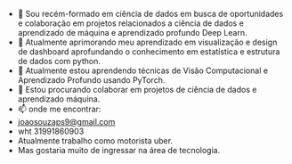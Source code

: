 - 👋 
Sou recém-formado em ciência de dados em busca de oportunidades e colaboração em projetos relacionados a ciência de dados e aprendizado de máquina e aprendizado profundo Deep Learn.
- 🌱 Atualmente aprimorando meu aprendizado em visualização e design de dashboard
	 aprofundando o conhecimento em estatística e estrutura de dados com python.
- 🌱 Atualmente estou aprendendo técnicas de Visão Computacional e Aprendizado Profundo usando PyTorch.
- 🤝 Estou procurando colaborar em projetos de ciência de dados e aprendizado máquina.
- 📫 onde me encontrar:
- joaosouzaps9@gmail.com
- wht 31991860903
- Atualmente trabalho como motorista uber.
- Mas gostaria muito de ingressar na área de tecnologia.

<!---
![YOUR github stats](https://github-readme-stats.vercel.app/api?username=USERNAME)

[<img src="https://img.shields.io/badge/twitter-%231DA1F2.svg?&style=for-the-badge&logo=twitter&logoColor=white" />](https://twitter.com/USERNAME) [<img src="https://img.shields.io/badge/medium-%2312100E.svg?&style=for-the-badge&logo=medium&logoColor=white" />](https://medium.com/USERNAME)  [<img src="https://img.shields.io/badge/linkedin-%230077B5.svg?&style=for-the-badge&logo=linkedin&logoColor=white" />](https://www.linkedin.com/in/USERNAME/) [<img src = "https://img.shields.io/badge/instagram-%23E4405F.svg?&style=for-the-badge&logo=instagram&logoColor=white">](https://www.instagram.com/USERNAME/) [<img src = "https://img.shields.io/badge/facebook-%231877F2.svg?&style=for-the-badge&logo=facebook&logoColor=white">](https://www.facebook.com/USERNAME)
--->

